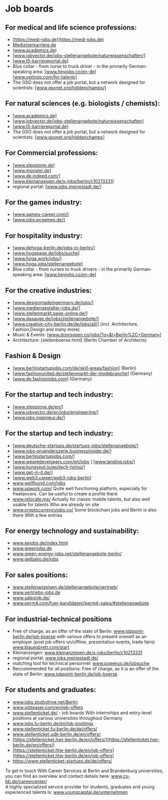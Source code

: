 # Job boards

## For medical and life science professions:

*   [https://medi-jobs.de](https://medi-jobs.de)
*   [Medizinerkarriere.de](https://medizinerkarriere.de/jobs/medizinische-technische-assistenten.html)
*   (www.academics.de)
*   [www.jobvector.de/iobs-stellenangebote/naturwissenschaften/]
*   [www.t5-karriereportal.de]
*   Blue collar - from nurse to truck driver - in the primarily German-speaking area: [www.heyiobs.co/en-de]  
    [www.optinoo.com/for-talents]
*   The GSO does not offer a job portal, but a network designed for scientists: [www.qsonet.orq/hiddenchamps/]

## For natural sciences (e.g. biologists / chemists):

*   [www.academics.de]
*   [www.jobvector.de/jobs-stellenangebote/naturwissenschaften]
*   [www.t5-karriereportal.de]
*   The GSO does not offer a job portal, but a network designed for scientists: [www.gsonet.org/hiddenchamps]

## For Commercial professions:

*   [www.stepstone.de]
*   [www.monster.de]
*   [www.de.indeed.com/]
*   [www.kleinanzeiqen.de/s-jobs/berlin/c10213331]
*   regional portal: [www.jobs.meinestadt.de/]

## For the games industry:

*   [www.games-career.com/]
*   [www.iobs.pcgames.de/]

## For hospitality industry:

*   [www.dehoga-berlin.de/jobs-in-berlin/]
*   [www.hogapage.de/jobs/suche]
*   [www.hoga.work/jobs/]
*   [www.hoga.jobs/stellenangebote]
*   Blue collar - from nurses to truck drivers - in the primarily German-speaking area: [www.heyjobs.co/en-de]

## For the creative industries:

*   [www.designmadeingermany.de/jobs/]
*   [www.mediengestalter-jobs.de/]
*   [www.stellenmarkt.page-online.de/]
*   [www.dasauge.de/jobs/stellenangebote/]
*   [www.creative-city-berlin.de/de/iobs/all/] (incl. Architecture, Fashion,Design and many more)
*   Music & Events: [www.doorsopen.co/jobs/?q=&l=Berlin%2C+Germany]
*   Architecture: [stellenboerse.html] (Berlin Chamber of Architects)

## Fashion & Design

*   [www.berlinstartupjobs.com/de/skill-areas/fashion] (Berlin)
*   [www.fashionunited.de/stellenmarkt-der-modebranche] (Germany)
*   [www.de.fashioniobs.com] (Germany)

## For the startup and tech industry:

*   [www.stepstone.de/en/]
*   [www.jobvector.de/en/jobs/engineering/]
*   [www.iobs.inqenieur.de/]

## For the startup and tech industry:

*   [www.deutsche-startups.de/startups-iobs/stellenanqebote/]
*   [www.iobs-qruenderszene.businessinsider.de/]
*   [www.berlinstartupjobs.com/]
*   [www.wearedevelopers.com/en/jobs  ]
    [www.landinq.iobs/]
*   [www.honeypot.io/en/tech-hirinq/]
*   [www.get-in-it.de/]
*   [www.web3.career/web3-jobs-berlin]
*   www.wellfound.com/iobs
*   www.upwork.com/ Quite well functioning platform, especially for freelancers. Can be useful to create a profile there
*   www.relocate.me/ Actually for classic mobile talents, but also well usable for talents Who are already on site
*   www.cryptocurrencyiobs.co/ Some blockchain jobs and Berlin is also there With a few entries

## For energy technology and sustainability:

*   www.eejobs.de/index.html
*   www.greenjobs.de
*   www.green-energy-jobs.net/stellenangebote-berlin/
*   www.getbaito.de/jobs

## For sales positions:

*   www.stellenanzeigen.de/stellenangebote/vertrieb/
*   www.vertriebs-iobs.de
*   www.salesiob.de/
*   www.perm4.com/fuer-kandidaten/perm4-sales/#stellenanqebote

## For industrial-technical positions

*   Free of charge, as an offer of the state of Berlin: www.jobpoint-berlin.de/job-boerse with various offers to present oneself as an employer (post job offers on/offline, presentation events, trade fairs) www.blauesbrett.com/start
*   Kleinanzeigen: www.kleinanzeiqen.de/s-iobs/berlin/c10213331
*   regional portal: www.jobs.meinestadt.de/
*   matching tool for technical personnel: www.powerus.de/jobsuche
*   Reccommended for all positions: Free of charge, as it is an offer of the state of Berlin: www.iobpoint-berlin.de/job-boerse

## For students and graduates:

*   www.jobs.studydrive.net/Berlin
*   www.jobteaser.com/en/job-offers
*   www.stellenticket.de/ - job boards With internships and entry-level positions at various universities throughout Germany
*   www.jobs.tu-berlin.de/en/job-postings
*   www.stellenticket.fu-berlin.de/de/offers/
*   www.stellenticket.udk-berlin.de/en/offers/
*   [https://sfellenticket.hwr-berlin.de/en/offers/](https://sfellenticket.hwr-berlin.de/en/offers/)
*   [https://stellenticket.htw-berlin.de/en/job-offers](https://stellenticket.htw-berlin.de/en/job-offers)
*   https://www.stellenticket-startups.de/de/offers/

To get in touch With Career Services at Berlin and Brandenburg universities, you can find an overview and contact details here: www.cs-bb.de/careercenter/  
A highly specialized service provider for students, graduates and young experienced talents is: www.youngcapital.de/unternehmen
